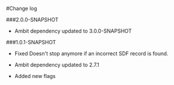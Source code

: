 #Change log

###2.0.0-SNAPSHOT

* Ambit dependency updated to 3.0.0-SNAPSHOT
 
###1.0.1-SNAPSHOT

* Fixed Doesn't stop anymore if an incorrect SDF record is found.

* Ambit dependency updated to 2.7.1

* Added new flags
